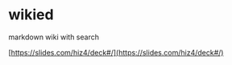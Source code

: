 # wikied
markdown wiki with search

[https://slides.com/hiz4/deck#/](https://slides.com/hiz4/deck#/)


